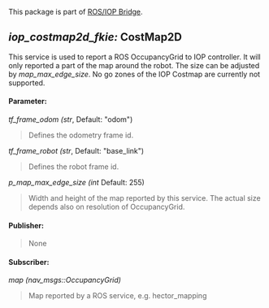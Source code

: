 This package is part of [ROS/IOP Bridge](https://github.com/fkie/iop_core/blob/master/README.md).


## _iop_costmap2d_fkie:_ CostMap2D

This service is used to report a ROS OccupancyGrid to IOP controller. It will only reported a part of the map around the robot. The size can be adjusted by _map_max_edge_size_. No go zones of the IOP Costmap are currently not supported.

#### Parameter:

_tf_frame_odom (str_, Default: "odom")

> Defines the odometry frame id.

_tf_frame_robot (str_, Default: "base_link")

> Defines the robot frame id.

_p_map_max_edge_size (int_ Default: 255)

> Width and height of the map reported by this service. The actual size depends also on resolution of OccupancyGrid.


#### Publisher:

> None

#### Subscriber:

_map (nav_msgs::OccupancyGrid)_

> Map reported by a ROS service, e.g. hector_mapping

